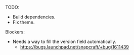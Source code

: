 TODO:

* Build dependencies.
* Fix theme.

Blockers:

* Needs a way to fill the version field automatically.
  - https://bugs.launchpad.net/snapcraft/+bug/1611439
